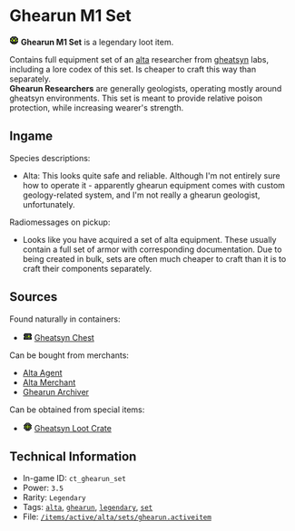# Ghearun M1 Set

<img src="https://raw.githubusercontent.com/Ceterai/Enternia/main/items/active/alta/sets/ghearun.png" alt="Ghearun M1 Set icon" loading="lazy" height=16px width="auto" /> **Ghearun M1 Set** is a legendary loot item.

Contains full equipment set of an [alta](https://ceterai.github.io/MyEnternia/Wiki/Tags/Alta) researcher from [gheatsyn](https://ceterai.github.io/MyEnternia/Wiki/Tags/Gheatsyn) labs, including a lore codex of this set.
Is cheaper to craft this way than separately.  
**Ghearun Researchers** are generally geologists, operating mostly around gheatsyn environments. This set is meant to provide relative poison protection, while increasing wearer's strength.

## Ingame

Species descriptions:

- Alta: This looks quite safe and reliable. Although I'm not entirely sure how to operate it - apparently ghearun equipment comes with custom geology-related system, and I'm not really a ghearun geologist, unfortunately.

Radiomessages on pickup:

- Looks like you have acquired a set of alta equipment. These usually contain a full set of armor with corresponding documentation. Due to being created in bulk, sets are often much cheaper to craft than it is to craft their components separately.

## Sources

Found naturally in containers:

- <img src="https://raw.githubusercontent.com/Ceterai/Enternia/main/objects/biome/alterash_prime/gheatsyn/decorative/chest/icon.png" alt="Gheatsyn Chest icon" loading="lazy" height=16px width="auto" /> [Gheatsyn Chest](https://ceterai.github.io/MyEnternia/Wiki/GheatsynChest)

Can be bought from merchants:

- [Alta Agent](https://ceterai.github.io/MyEnternia/Wiki/AltaAgent)
- [Alta Merchant](https://ceterai.github.io/MyEnternia/Wiki/AltaMerchant)
- [Ghearun Archiver](https://ceterai.github.io/MyEnternia/Wiki/GhearunArchiver)

Can be obtained from special items:

- <img src="https://raw.githubusercontent.com/Ceterai/Enternia/main/items/active/alta/loot/biome/ct_gheatsyn_loot.png" alt="Gheatsyn Loot Crate icon" loading="lazy" height=16px width="auto" /> [Gheatsyn Loot Crate](https://ceterai.github.io/MyEnternia/Wiki/GheatsynLootCrate)

## Technical Information

- In-game ID: `ct_ghearun_set`
- Power: `3.5`
- Rarity: `Legendary`
- Tags: [`alta`](https://ceterai.github.io/MyEnternia/Wiki/Tags/Alta), [`ghearun`](https://ceterai.github.io/MyEnternia/Wiki/Tags/Ghearun), [`legendary`](https://ceterai.github.io/MyEnternia/Wiki/Tags/Legendary), [`set`](https://ceterai.github.io/MyEnternia/Wiki/Tags/Set)
- File: [`/items/active/alta/sets/ghearun.activeitem`](https://github.com/Ceterai/Enternia/blob/main/items/active/alta/sets/ghearun.activeitem)
